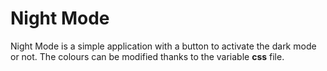 # Night Mode

Night Mode is a simple application with a button to activate the dark mode or not.
The colours can be modified thanks to the variable **css** file.